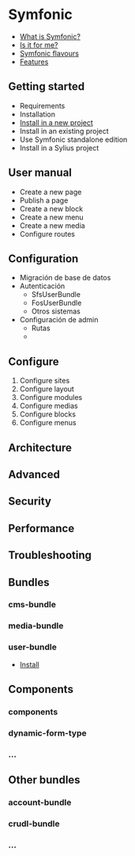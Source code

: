 # Symfonic

- [What is Symfonic?](introduction/what-is-symfonic.md)
- [Is it for me?](introduction/is-it-for-me.md)
- [Symfonic flavours](introduction/symfonic-flavours.md)
- [Features](introduction/features.md)

## Getting started

- Requirements
- Installation
- [Install in a new project](getting-started/install-new-symfony-project.md)
- Install in an existing project
- Use Symfonic standalone edition
- Install in a Sylius project

## User manual

- Create a new page
- Publish a page
- Create a new block
- Create a new menu
- Create a new media
- Configure routes

## Configuration

- Migración de base de datos
- Autenticación
  - SfsUserBundle
  - FosUserBundle
  - Otros sistemas
- Configuración de admin
  - Rutas
  - 

## Configure

1. Configure sites
2. Configure layout
3. Configure modules
4. Configure medias
5. Configure blocks
6. Configure menus

## Architecture

## Advanced

## Security

## Performance

## Troubleshooting


## Bundles

### cms-bundle

### media-bundle

### user-bundle

- [Install](bundles/user-bundle/install.md)

## Components

### components
### dynamic-form-type
### ...

## Other bundles

### account-bundle
### crudl-bundle
### ...

